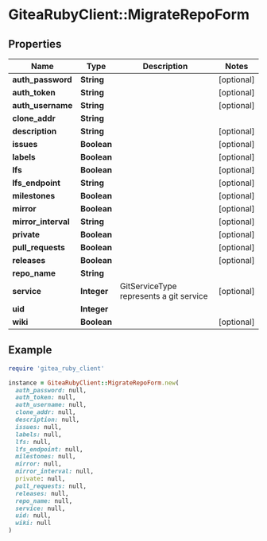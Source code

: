 # GiteaRubyClient::MigrateRepoForm

## Properties

| Name | Type | Description | Notes |
| ---- | ---- | ----------- | ----- |
| **auth_password** | **String** |  | [optional] |
| **auth_token** | **String** |  | [optional] |
| **auth_username** | **String** |  | [optional] |
| **clone_addr** | **String** |  |  |
| **description** | **String** |  | [optional] |
| **issues** | **Boolean** |  | [optional] |
| **labels** | **Boolean** |  | [optional] |
| **lfs** | **Boolean** |  | [optional] |
| **lfs_endpoint** | **String** |  | [optional] |
| **milestones** | **Boolean** |  | [optional] |
| **mirror** | **Boolean** |  | [optional] |
| **mirror_interval** | **String** |  | [optional] |
| **private** | **Boolean** |  | [optional] |
| **pull_requests** | **Boolean** |  | [optional] |
| **releases** | **Boolean** |  | [optional] |
| **repo_name** | **String** |  |  |
| **service** | **Integer** | GitServiceType represents a git service | [optional] |
| **uid** | **Integer** |  |  |
| **wiki** | **Boolean** |  | [optional] |

## Example

```ruby
require 'gitea_ruby_client'

instance = GiteaRubyClient::MigrateRepoForm.new(
  auth_password: null,
  auth_token: null,
  auth_username: null,
  clone_addr: null,
  description: null,
  issues: null,
  labels: null,
  lfs: null,
  lfs_endpoint: null,
  milestones: null,
  mirror: null,
  mirror_interval: null,
  private: null,
  pull_requests: null,
  releases: null,
  repo_name: null,
  service: null,
  uid: null,
  wiki: null
)
```


